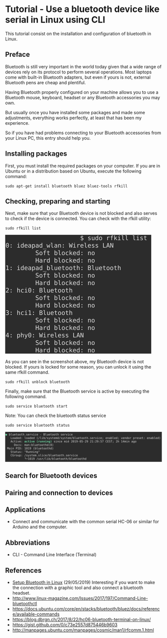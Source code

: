 # Tutorial - Use a bluetooth device like serial in Linux using CLI

This tutorial consist on the installation and configuration of bluetooth in Linux.

## Preface

Bluetooth is still very important in the world today given that a wide range of devices rely on its protocol to perform several operations. Most laptops come with built-in Bluetooth adapters, but even if yours is not, external Bluetooth pens are cheap and plentiful.

Having Bluetooth properly configured on your machine allows you to use a Bluetooth mouse, keyboard, headset or any Bluetooth accessories you may own.

But usually once you have installed some packages and made some adjustments, everything works perfectly, at least that has been my experience.

So if you have had problems connecting to your Bluetooth accessories from your Linux PC, this entry should help you.

## Installing packages

First, you must install the required packages on your computer. If you are in Ubuntu or in a distribution based on Ubuntu, execute the following command:

```
sudo apt-get install bluetooth bluez bluez-tools rfkill
```

## Checking, preparing and starting

Next, make sure that your Bluetooth device is not blocked and also serves to check if the device is connected. You can check with the rfkill utility:

```
sudo rfkill list
```

![alt text](https://raw.githubusercontent.com/racarla/Serial_Bluetooth_Linux/master/bluetooth-linux-rfkill.png)

As you can see in the screenshot above, my Bluetooth device is not blocked. If yours is locked for some reason, you can unlock it using the same rfkill command.

```
sudo rfkill unblock bluetooth
```

Finally, make sure that the Bluetooth service is active by executing the following command.

```
sudo service bluetooth start
```
Note: You can check the bluetooth status service
```
sudo service bluetooth status
```
![alt text](https://raw.githubusercontent.com/racarla/Serial_Bluetooth_Linux/master/bluetooth-linux-service-status.png)

## Search for Bluetooth devices



## Pairing and connection to devices

## Applications

* Connect and communicate with the common serial HC-06 or similar for Arduino and the computer.

## Abbreviations

* CLI - Command Line Interface (Terminal)

## References
* [Setup Bluetooth in Linux](https://maslinux.es/como-configurar-bluetooth-en-gnulinux/) (29/05/2019)
Interesting if you want to make the connection with a graphic tool and also connect a bluetooth headset.
* http://www.linux-magazine.com/Issues/2017/197/Command-Line-bluetoothctl
* https://docs.ubuntu.com/core/en/stacks/bluetooth/bluez/docs/reference/available-commands
* https://blog.dbrgn.ch/2017/8/22/hc06-bluetooth-terminal-on-linux/
* https://gist.github.com/0/c73e2557d875446b9603
* http://manpages.ubuntu.com/manpages/cosmic/man1/rfcomm.1.html

